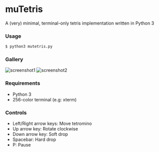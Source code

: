 # muTetris

A (very) minimal, terminal-only tetris implementation written in Python 3

### Usage

```sh
$ python3 mutetris.py
```

### Gallery
![screenshot1](https://i.imgur.com/UfiWEFD.png)
![screenshot2](https://i.imgur.com/z7wHKGv.png)

### Requirements
 * Python 3
 * 256-color terminal (e.g: xterm)

### Controls
 * Left/Right arrow keys: Move tetromino
 * Up arrow key: Rotate clockwise
 * Down arrow key: Soft drop
 * Spacebar: Hard drop
 * P: Pause
